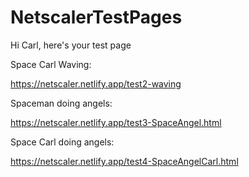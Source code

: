# NetscalerTestPages
Hi Carl, here's your test page


Space Carl Waving:

https://netscaler.netlify.app/test2-waving


Spaceman doing angels:

https://netscaler.netlify.app/test3-SpaceAngel.html


Space Carl doing angels:

https://netscaler.netlify.app/test4-SpaceAngelCarl.html
